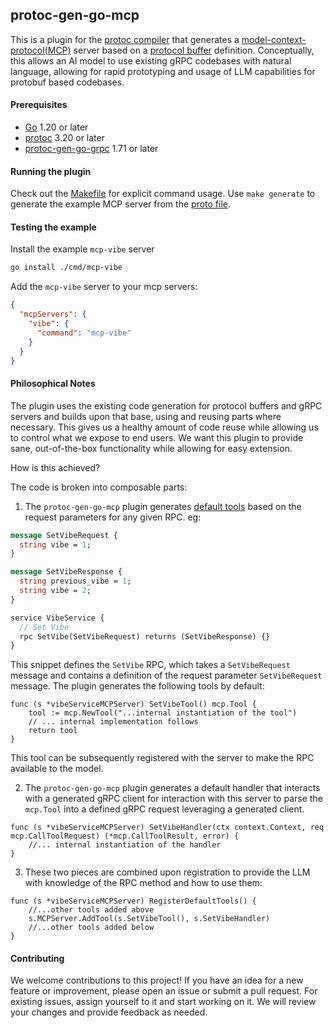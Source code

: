 protoc-gen-go-mcp 
-----------------
This is a plugin for the [protoc compiler](https://grpc.io/docs/protoc-installation/) that generates a [model-context-protocol(MCP)](https://modelcontextprotocol.io/introduction) server based on a [protocol buffer](https://protobuf.dev/) definition. Conceptually, this allows an AI model to use existing gRPC codebases with natural language, allowing for rapid prototyping and usage of LLM capabilities for protobuf based codebases. 

#### Prerequisites
- [Go](https://go.dev/doc/install) 1.20 or later
- [protoc](https://grpc.io/docs/protoc-installation/) 3.20 or later
- [protoc-gen-go-grpc](https://grpc.io/docs/languages/go/quickstart/) 1.71 or later

#### Running the plugin
Check out the [Makefile](./Makefile) for explicit command usage. Use `make generate` to generate the example MCP server from the [proto file](./protos/example.proto).

#### Testing the example
Install the example `mcp-vibe` server
```bash
go install ./cmd/mcp-vibe
```

Add the `mcp-vibe` server to your mcp servers:
```json
{
  "mcpServers": {
    "vibe": {
      "command": "mcp-vibe"
    }
  }
}
```

#### Philosophical Notes 
The plugin uses the existing code generation for protocol buffers and gRPC servers and builds upon that base, using and reusing parts where necessary. This gives us a healthy amount of code reuse while allowing us to control what we expose to end users. We want this plugin to provide sane, out-of-the-box functionality while allowing for easy extension.

How is this achieved? 

The code is broken into composable parts: 

1. The `protoc-gen-go-mcp` plugin generates [default tools](https://modelcontextprotocol.io/docs/concepts/tools) based on the request parameters for any given RPC.
eg: 
```proto
message SetVibeRequest {
  string vibe = 1;
}

message SetVibeResponse {
  string previous_vibe = 1;
  string vibe = 2;
}

service VibeService {
  // Set Vibe
  rpc SetVibe(SetVibeRequest) returns (SetVibeResponse) {}
}
```
This snippet defines the `SetVibe` RPC, which takes a `SetVibeRequest` message and contains a definition of the request parameter `SetVibeRequest` message. The plugin generates the following tools by default:
```golang
func (s *vibeServiceMCPServer) SetVibeTool() mcp.Tool {
	tool := mcp.NewTool("...internal instantiation of the tool")
	// ... internal implementation follows
	return tool
}
```
This tool can be subsequently registered with the server to make the RPC available to the model.

2. The `protoc-gen-go-mcp` plugin generates a default handler that interacts with a generated gRPC client for interaction with this server to parse the `mcp.Tool` into a defined gRPC request leveraging a generated client.

```golang
func (s *vibeServiceMCPServer) SetVibeHandler(ctx context.Context, req mcp.CallToolRequest) (*mcp.CallToolResult, error) {
	//... internal instantiation of the handler
}
```

3. These two pieces are combined upon registration to provide the LLM with knowledge of the RPC method and how to use them:
```golang
func (s *vibeServiceMCPServer) RegisterDefaultTools() {
	//...other tools added above
	s.MCPServer.AddTool(s.SetVibeTool(), s.SetVibeHandler)
    //...other tools added below
}
```

#### Contributing
We welcome contributions to this project! If you have an idea for a new feature or improvement, please open an issue or submit a pull request. For existing issues, assign yourself to it and start working on it. We will review your changes and provide feedback as needed.